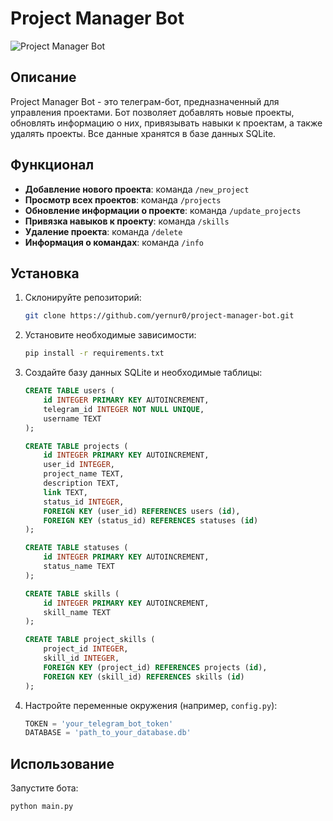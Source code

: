 # Project Manager Bot

![Project Manager Bot](https://koshka.top/uploads/posts/2021-11/1636536624_37-koshka-top-p-koshki-nezhnii-kotik-51.jpg)

## Описание

Project Manager Bot - это телеграм-бот, предназначенный для управления проектами. Бот позволяет добавлять новые проекты, обновлять информацию о них, привязывать навыки к проектам, а также удалять проекты. Все данные хранятся в базе данных SQLite.

## Функционал

- **Добавление нового проекта**: команда `/new_project`
- **Просмотр всех проектов**: команда `/projects`
- **Обновление информации о проекте**: команда `/update_projects`
- **Привязка навыков к проекту**: команда `/skills`
- **Удаление проекта**: команда `/delete`
- **Информация о командах**: команда `/info`

## Установка

1. Склонируйте репозиторий:
    ```bash
    git clone https://github.com/yernur0/project-manager-bot.git
    ```

2. Установите необходимые зависимости:
    ```bash
    pip install -r requirements.txt
    ```

3. Создайте базу данных SQLite и необходимые таблицы:
    ```sql
    CREATE TABLE users (
        id INTEGER PRIMARY KEY AUTOINCREMENT,
        telegram_id INTEGER NOT NULL UNIQUE,
        username TEXT
    );

    CREATE TABLE projects (
        id INTEGER PRIMARY KEY AUTOINCREMENT,
        user_id INTEGER,
        project_name TEXT,
        description TEXT,
        link TEXT,
        status_id INTEGER,
        FOREIGN KEY (user_id) REFERENCES users (id),
        FOREIGN KEY (status_id) REFERENCES statuses (id)
    );

    CREATE TABLE statuses (
        id INTEGER PRIMARY KEY AUTOINCREMENT,
        status_name TEXT
    );

    CREATE TABLE skills (
        id INTEGER PRIMARY KEY AUTOINCREMENT,
        skill_name TEXT
    );

    CREATE TABLE project_skills (
        project_id INTEGER,
        skill_id INTEGER,
        FOREIGN KEY (project_id) REFERENCES projects (id),
        FOREIGN KEY (skill_id) REFERENCES skills (id)
    );
    ```

4. Настройте переменные окружения (например, `config.py`):
    ```python
    TOKEN = 'your_telegram_bot_token'
    DATABASE = 'path_to_your_database.db'
    ```

## Использование

Запустите бота:
```bash
python main.py
